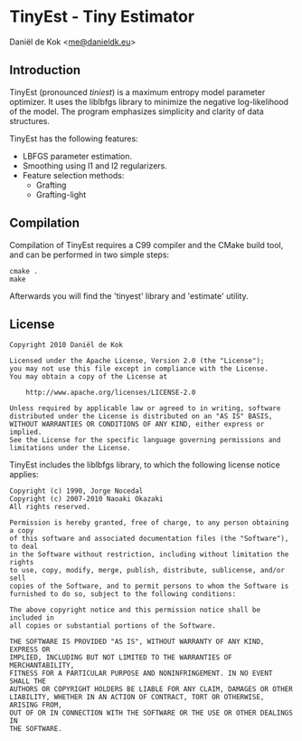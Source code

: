 # TinyEst - Tiny Estimator

Daniël de Kok &lt;<me@danieldk.eu>&gt;

## Introduction

TinyEst (pronounced *tiniest*) is a maximum entropy model parameter
optimizer. It uses the liblbfgs library to minimize the negative
log-likelihood of the model. The program emphasizes simplicity and clarity
of data structures.

TinyEst has the following features:

* LBFGS parameter estimation.
* Smoothing using l1 and l2 regularizers.
* Feature selection methods:
  - Grafting
  - Grafting-light

## Compilation

Compilation of TinyEst requires a C99 compiler and the CMake build tool,
and can be performed in two simple steps:

    cmake .
    make

Afterwards you will find the 'tinyest' library and 'estimate' utility.

## License

    Copyright 2010 Daniël de Kok
    
    Licensed under the Apache License, Version 2.0 (the "License");
    you may not use this file except in compliance with the License.
    You may obtain a copy of the License at
  
        http://www.apache.org/licenses/LICENSE-2.0
  
    Unless required by applicable law or agreed to in writing, software
    distributed under the License is distributed on an "AS IS" BASIS,
    WITHOUT WARRANTIES OR CONDITIONS OF ANY KIND, either express or implied.
    See the License for the specific language governing permissions and
    limitations under the License.

TinyEst includes the liblbfgs library, to which the following license
notice applies:


    Copyright (c) 1990, Jorge Nocedal
    Copyright (c) 2007-2010 Naoaki Okazaki
    All rights reserved.
    
    Permission is hereby granted, free of charge, to any person obtaining a copy
    of this software and associated documentation files (the "Software"), to deal
    in the Software without restriction, including without limitation the rights
    to use, copy, modify, merge, publish, distribute, sublicense, and/or sell
    copies of the Software, and to permit persons to whom the Software is
    furnished to do so, subject to the following conditions:
    
    The above copyright notice and this permission notice shall be included in
    all copies or substantial portions of the Software.
    
    THE SOFTWARE IS PROVIDED "AS IS", WITHOUT WARRANTY OF ANY KIND, EXPRESS OR
    IMPLIED, INCLUDING BUT NOT LIMITED TO THE WARRANTIES OF MERCHANTABILITY,
    FITNESS FOR A PARTICULAR PURPOSE AND NONINFRINGEMENT. IN NO EVENT SHALL THE
    AUTHORS OR COPYRIGHT HOLDERS BE LIABLE FOR ANY CLAIM, DAMAGES OR OTHER
    LIABILITY, WHETHER IN AN ACTION OF CONTRACT, TORT OR OTHERWISE, ARISING FROM,
    OUT OF OR IN CONNECTION WITH THE SOFTWARE OR THE USE OR OTHER DEALINGS IN
    THE SOFTWARE.

